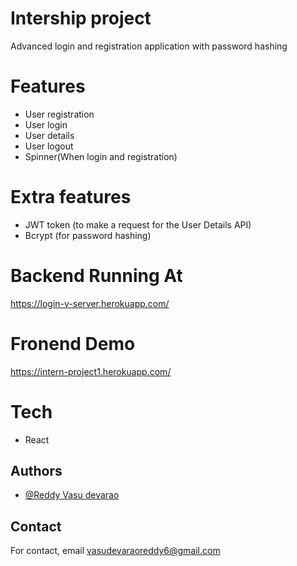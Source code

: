 # Intership project

Advanced login and registration application with password hashing

# Features

- User registration
- User login
- User details
- User logout
- Spinner(When login and registration)

# Extra features 

- JWT token (to make a request for the User Details API)
- Bcrypt (for password hashing)

# Backend Running At

https://login-v-server.herokuapp.com/

# Fronend Demo

https://intern-project1.herokuapp.com/

# Tech

- React 

## Authors

- [@Reddy Vasu devarao](https://github.com/VasudevaraoReddy)


## Contact

For contact, email vasudevaraoreddy6@gmail.com

